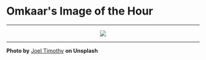 # Omkaar's Image of the Hour

---

<div align="center">

<a href="https://unsplash.com/photos/a-couple-reflected-in-a-cars-rearview-mirror-eqeOaDsCgpY">
  <img src="https://images.unsplash.com/photo-1749224186576-639a7ae9e709?crop=entropy&cs=tinysrgb&fit=max&fm=jpg&ixid=M3w3NjA2Nzh8MHwxfHJhbmRvbXx8fHx8fHx8fDE3NTA4MDI0MDB8&ixlib=rb-4.1.0&q=80&w=1080" style="max-width:100%; height:auto;">
</a>



</div>

---

**Photo by** [Joel Timothy](https://unsplash.com/@toeljimothy) **on Unsplash**
